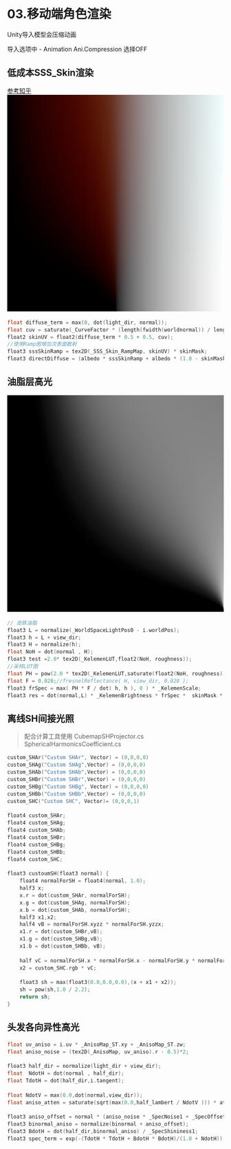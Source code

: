 # 03.移动端角色渲染

Unity导入模型会压缩动画

导入选项中 - Animation Ani.Compression 选择OFF

## 低成本SSS_Skin渲染

[参考知乎](https://zhuanlan.zhihu.com/p/35628106)
![](./Resource/03.%E7%A7%BB%E5%8A%A8%E7%AB%AF%E8%A7%92%E8%89%B2%E6%B8%B2%E6%9F%93/diffusescatteringonring_gamma.png)
```C++
float diffuse_term = max(0, dot(light_dir, normal));
float cuv = saturate(_CurveFactor * (length(fwidth(worldnormal)) / length(fwidth(i.worldPos))));
float2 skinUV = float2(diffuse_term * 0.5 + 0.5, cuv);
//使用Ramp图增加次表面散射
float3 sssSkinRamp = tex2D(_SSS_Skin_RampMap, skinUV) * skinMask;
float3 directDiffuse = (albedo * sssSkinRamp + albedo * (1.0 - skinMask) * diffuse_term) * atten  * _LightColor0.rgb;
```

## 油脂层高光
![](./Resource/03.%E7%A7%BB%E5%8A%A8%E7%AB%AF%E8%A7%92%E8%89%B2%E6%B8%B2%E6%9F%93/beckmannTex.jpg)
```C++
// 皮肤油脂
float3 L = normalize(_WorldSpaceLightPos0 - i.worldPos);
float3 h = L + view_dir;
float3 H = normalize(h);
float NoH = dot(normal , H);
float3 test =2.0* tex2D(_KelemenLUT,float2(NoH, roughness));
//采样LUT图
float PH = pow(2.0 * tex2D(_KelemenLUT,saturate(float2(NoH, roughness))) , 10.0 );
float F = 0.028;//fresnelReflectance( H, view_dir, 0.028 );
float3 frSpec = max( PH * F / dot( h, h ), 0 ) * _KelemenScale;
float3 res = dot(normal,L) * _KelemenBrightness * frSpec *  skinMask * directDiffuse;

```

## 离线SH间接光照

> 配合计算工具使用 CubemapSHProjector.cs SphericalHarmonicsCoefficient.cs

```C++
custom_SHAr("Custom SHAr", Vector) = (0,0,0,0)
custom_SHAg("Custom SHAg",Vector) = (0,0,0,0)
custom_SHAb("Custom SHAb",Vector) = (0,0,0,0)
custom_SHBr("Custom SHBr",Vector) = (0,0,0,0)
custom_SHBg("Custom SHBg", Vector) = (0,0,0,0)
custom_SHBb("Custom SHBb",Vector) = (0,0,0,0)
custom_SHC("Custom SHC", Vector)= (0,0,0,1)

float4 custom_SHAr;
float4 custom_SHAg;
float4 custom_SHAb;
float4 custom_SHBr;
float4 custom_SHBg;
float4 custom_SHBb;
float4 custom_SHC;

float3 custoumSH(float3 normal) {
    float4 normalForSH = float4(normal, 1.0);
    half3 x;
    x.r = dot(custom_SHAr, normalForSH); 
    x.g = dot(custom_SHAg, normalForSH); 
    x.b = dot(custom_SHAb, normalForSH);
    half3 x1,x2;
    half4 vB = normalForSH.xyzz * normalForSH.yzzx; 
    x1.r = dot(custom_SHBr,vB);
    x1.g = dot(custom_SHBg,vB); 
    x1.b = dot(custom_SHBb, vB);

    half vC = normalForSH.x * normalForSH.x - normalForSH.y * normalForSH.y;
    x2 = custom_SHC.rgb * vC;

    float3 sh = max(float3(0.0,0.0,0.0),(x + x1 + x2)); 
    sh = pow(sh,1.0 / 2.2);
    return sh;
}
```

## 头发各向异性高光

```C++
float uv_aniso = i.uv * _AnisoMap_ST.xy + _AnisoMap_ST.zw;
float aniso_noise = (tex2D(_AnisoMap, uv_aniso).r - 0.5)*2;

float3 half_dir = normalize(light_dir + view_dir);
float  NdotH = dot(normal , half_dir);
float TdotH = dot(half_dir,i.tangent);

float NdotV = max(0.0,dot(normal,view_dir));
float aniso_atten = saturate(sqrt(max(0.0,half_lambert / NdotV ))) * atten; 

float3 aniso_offset = normal * (aniso_noise * _SpecNoise1 + _SpecOffset1);
float3 binormal_aniso = normalize(binormal + aniso_offset);
float3 BdotH = dot(half_dir,binormal_aniso) / _SpecShininess1;
float3 spec_term = exp(-(TdotH * TdotH + BdotH * BdotH)/(1.0 + NdotH));
```